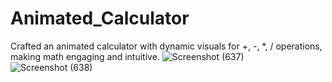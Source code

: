 # Animated_Calculator
Crafted an animated calculator with dynamic visuals for +, -, *, / operations, making math engaging and intuitive.
![Screenshot (637)](https://github.com/RIDA-4All/Animated_Calculator/assets/123807873/454d16a9-3893-4cd1-be45-093284be870b)
![Screenshot (638)](https://github.com/RIDA-4All/Animated_Calculator/assets/123807873/c0bcffcf-b6c4-4850-90f8-62deaf350abc)

